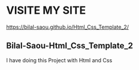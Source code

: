 # VISITE MY SITE
https://bilal-saou.github.io/Html_Css_Template_2/


## Bilal-Saou-Html_Css_Template_2
I have doing this Project with Html and Css
